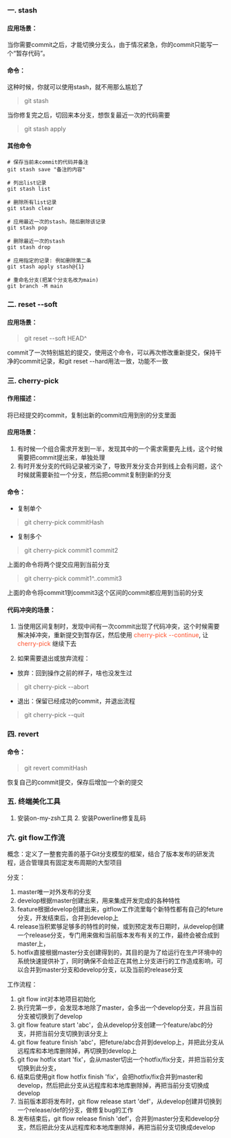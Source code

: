 ### 一. stash
#### 应用场景：
当你需要commit之后，才能切换分支么，由于情况紧急，你的commit只能写一个“暂存代码”。
#### 命令：
这种时候，你就可以使用stash，就不用那么尴尬了
> git stash

当你修复完之后，切回来本分支，想恢复最近一次的代码需要
> git stash apply

#### 其他命令
```
# 保存当前未commit的代码并备注
git stash save "备注的内容"

# 列出list记录
git stash list

# 删除所有list记录
git stash clear

# 应用最近一次的stash，随后删除该记录
git stash pop

# 删除最近一次的stash
git stash drop

# 应用指定的记录: 例如删除第二条
git stash apply stash@{1}

# 重命名分支(把某个分支名改为main)
git branch -M main
```
### 二. reset --soft
#### 应用场景：
> git reset --soft HEAD^

commit了一次特别尴尬的提交，使用这个命令，可以再次修改重新提交，保持干净的commit记录，和git reset --hard用法一致，功能不一致

### 三. cherry-pick
#### 作用描述：
将已经提交的commit，复制出新的commit应用到别的分支里面

#### 应用场景：
1. 有时候一个组合需求开发到一半，发现其中的一个需求需要先上线，这个时候需要把commit提出来，单独处理
2. 有时开发分支的代码记录被污染了，导致开发分支合并到线上会有问题，这个时候就需要新拉一个分支，然后把commit复制到新的分支

#### 命令：
- 复制单个
> git cherry-pick commitHash
- 复制多个
> git cherry-pick commit1 commit2

上面的命令将两个提交应用到当前分支

> git cherry-pick commit1^..commit3

上面的命令将commit1到commit3这个区间的commit都应用到当前的分支

#### 代码冲突的场景：
1. 当使用区间复制时，发现中间有一次commit出现了代码冲突，这个时候需要解决掉冲突，重新提交到暂存区，然后使用 <font color=#ff502c>cherry-pick --continue</font>,
让 <font color=#ff502c>cherry-pick</font> 继续下去

2. 如果需要退出或放弃流程：
- 放弃：回到操作之前的样子，啥也没发生过
> git cherry-pick --abort
- 退出：保留已经成功的commit，并退出流程
> git cherry-pick --quit

### 四. revert
#### 命令：
> git revert commitHash

恢复自己的commit提交，保存后增加一个新的提交

### 五. 终端美化工具
1. 安装on-my-zsh工具 2. 安装Powerline修复乱码

### 六. git flow工作流
概念：定义了一整套完善的基于Git分支模型的框架，结合了版本发布的研发流程，适合管理具有固定发布周期的大型项目

分支：
1. master唯一对外发布的分支
2. develop根据master创建出来，用来集成开发完成的各种特性
3. feature根据develop创建出来，gitflow工作流里每个新特性都有自己的feture分支，开发结束后，合并到develop上
4. release当积累够足够多的特性的时候，或到预定发布日期时，从develop创建一个release分支，专门用来做和当前版本发布有关的工作，最终会被合成到master上，
5. hotfix直接根据master分支创建得到的，其目的是为了给运行在生产环境中的系统快速提供补丁，同时确保不会给正在其他上分支进行的工作造成影响，可以合并到master分支和develop分支，以及当前的release分支

工作流程：
1. git flow int对本地项目初始化
2. 执行完第一步，会发现本地除了master，会多出一个develop分支，并且当前分支被切换到了develop
3. git flow feature start 'abc'，会从develop分支创建一个feature/abc的分支，并把当前分支切换到该分支上
4. git flow feature finish 'abc'，把feture/abc合并到develop上，并把此分支从远程库和本地库删除掉，再切换到develop上
5. git flow hotfix start 'fix'，会从master切出一个hotfix/fix分支，并把当前分支切换到此分支，
6. 结束后使用git flow hotfix finish 'fix'，会把hotfix/fix合并到master和develop，然后把此分支从远程库和本地库删除掉，再把当前分支切换成develop
7. 当前版本即将发布时，git flow release start 'def'，从develop创建并切换到一个release/def的分支，做修复bug的工作
8. 发布结束后，git flow release finish 'def'，合并到master分支和develop分支，然后把此分支从远程库和本地库删除掉，再把当前分支切换成develop

